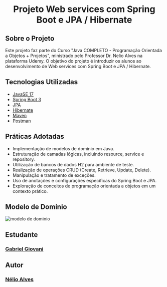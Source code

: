 <h1 align="center">Projeto Web services com Spring Boot e JPA / Hibernate</h1>

## Sobre o Projeto
Este projeto faz parte do Curso "Java COMPLETO - Programação Orientada a Objetos + Projetos", ministrado pelo Professor Dr. Nelio Alves na plataforma Udemy. 
O objetivo do projeto é introduzir os alunos ao desenvolvimento de Web services com Spring Boot e JPA / Hibernate.

## Tecnologias Utilizadas
* [JavaSE 17](https://docs.oracle.com/en/java)
* [Spring Boot 3](https://docs.spring.io/spring-boot/docs/current/reference/html)
* [JPA](https://docs.oracle.com/javaee/6/tutorial/doc/bnbpz.html)
* [Hibernate](https://hibernate.org/orm/documentation/6.2)
* [Maven](https://maven.apache.org/what-is-maven.html)
* [Postman](https://learning.postman.com/docs/publishing-your-api/documenting-your-api)
  
## Práticas Adotadas
* Implementação de modelos de domínio em Java.
* Estruturação de camadas lógicas, incluindo resource, service e repository.
* Utilização de bancos de dados H2 para ambiente de teste.
* Realização de operações CRUD (Create, Retrieve, Update, Delete).
* Manipulação e tratamento de exceções.
* Uso de anotações e configurações específicas do Spring Boot e JPA.
* Exploração de conceitos de programação orientada a objetos em um contexto prático.

## Modelo de Domínio
![modelo de dominio](https://github.com/GabrielGiovanii/workshop-springboot3-jpa/assets/115679464/26fabaaf-b247-4037-aca6-956732e07502)

## Estudante
### [Gabriel Giovani](https://www.linkedin.com/in/gabriel-giovanii)

## Autor
### [Nélio Alves](https://www.linkedin.com/in/nelio-alves)
